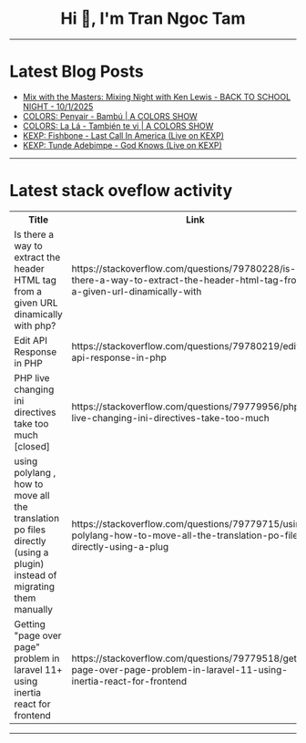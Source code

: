 <h1 align="center">Hi 👋, I'm Tran Ngoc Tam</h1>

---

# Latest Blog Posts 
<!-- BLOG-POST-LIST:START -->
- [Mix with the Masters: Mixing Night with Ken Lewis - BACK TO SCHOOL NIGHT - 10/1/2025](https://dev.to/music_youtube/mix-with-the-masters-mixing-night-with-ken-lewis-back-to-school-night-1012025-2a9b)
- [COLORS: Penyair - Bambú | A COLORS SHOW](https://dev.to/music_youtube/colors-penyair-bambu-a-colors-show-5gc8)
- [COLORS: La Lá - También te vi | A COLORS SHOW](https://dev.to/music_youtube/colors-la-la-tambien-te-vi-a-colors-show-38f1)
- [KEXP: Fishbone - Last Call In America &lpar;Live on KEXP&rpar;](https://dev.to/music_youtube/kexp-fishbone-last-call-in-america-live-on-kexp-10ko)
- [KEXP: Tunde Adebimpe - God Knows &lpar;Live on KEXP&rpar;](https://dev.to/music_youtube/kexp-tunde-adebimpe-god-knows-live-on-kexp-nhp)
<!-- BLOG-POST-LIST:END -->

---

# Latest stack oveflow activity
<table>
  <tr><th>Title</th><th>Link</th></tr>
  <!-- STACKOVERFLOW:START --><tr><td>Is there a way to extract the header HTML tag from a given URL dinamically with php?</td><td>https://stackoverflow.com/questions/79780228/is-there-a-way-to-extract-the-header-html-tag-from-a-given-url-dinamically-with</td></tr><tr><td>Edit API Response in PHP</td><td>https://stackoverflow.com/questions/79780219/edit-api-response-in-php</td></tr><tr><td>PHP live changing ini directives take too much [closed]</td><td>https://stackoverflow.com/questions/79779956/php-live-changing-ini-directives-take-too-much</td></tr><tr><td>using polylang , how to move all the translation po files directly &lpar;using a plugin&rpar; instead of migrating them manually</td><td>https://stackoverflow.com/questions/79779715/using-polylang-how-to-move-all-the-translation-po-files-directly-using-a-plug</td></tr><tr><td>Getting &quot;page over page&quot; problem in laravel 11+ using inertia react for frontend</td><td>https://stackoverflow.com/questions/79779518/getting-page-over-page-problem-in-laravel-11-using-inertia-react-for-frontend</td></tr><!-- STACKOVERFLOW:END -->
</table>

---


